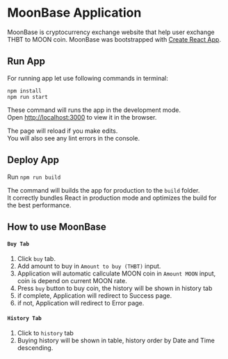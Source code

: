 # MoonBase Application

MoonBase is cryptocurrency exchange website that help user exchange THBT to MOON coin.
MoonBase was bootstrapped with [Create React App](https://github.com/facebook/create-react-app).

## Run App

For running app let use following commands in terminal:

```
npm install
npm run start
````

These command will runs the app in the development mode.\
Open [http://localhost:3000](http://localhost:3000) to view it in the browser.

The page will reload if you make edits.\
You will also see any lint errors in the console.

## Deploy App

Run `npm run build`

The command will builds the app for production to the `build` folder.\
It correctly bundles React in production mode and optimizes the build for the best performance.


## How to use MoonBase

#### `Buy Tab`

1. Click `buy` tab.
2. Add amount to buy in `Amount to buy (THBT)` input.
3. Application will automatic callculate MOON coin in `Amount MOON` input, coin is depend on current MOON rate.
4. Press `buy` button to buy coin, the history will be shown in history tab
5. if complete, Application will redirect to Success page.
6. if not, Application will redirect to Error page.

#### `History Tab`
1. Click to `history` tab
2. Buying history will be shown in table, history order by Date and Time descending.

